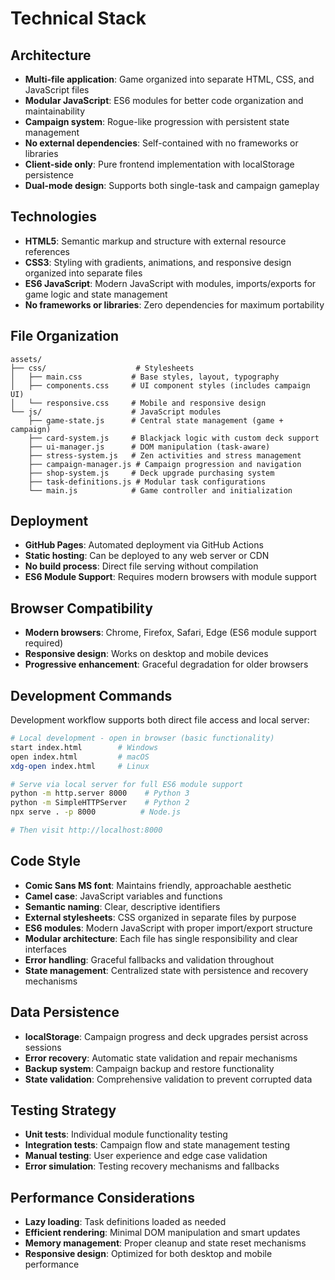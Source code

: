# Technical Stack

## Architecture
- **Multi-file application**: Game organized into separate HTML, CSS, and JavaScript files
- **Modular JavaScript**: ES6 modules for better code organization and maintainability
- **Campaign system**: Rogue-like progression with persistent state management
- **No external dependencies**: Self-contained with no frameworks or libraries
- **Client-side only**: Pure frontend implementation with localStorage persistence
- **Dual-mode design**: Supports both single-task and campaign gameplay

## Technologies
- **HTML5**: Semantic markup and structure with external resource references
- **CSS3**: Styling with gradients, animations, and responsive design organized into separate files
- **ES6 JavaScript**: Modern JavaScript with modules, imports/exports for game logic and state management
- **No frameworks or libraries**: Zero dependencies for maximum portability

## File Organization
```
assets/
├── css/                    # Stylesheets
│   ├── main.css           # Base styles, layout, typography
│   ├── components.css     # UI component styles (includes campaign UI)
│   └── responsive.css     # Mobile and responsive design
└── js/                    # JavaScript modules
    ├── game-state.js      # Central state management (game + campaign)
    ├── card-system.js     # Blackjack logic with custom deck support
    ├── ui-manager.js      # DOM manipulation (task-aware)
    ├── stress-system.js   # Zen activities and stress management
    ├── campaign-manager.js # Campaign progression and navigation
    ├── shop-system.js     # Deck upgrade purchasing system
    ├── task-definitions.js # Modular task configurations
    └── main.js            # Game controller and initialization
```

## Deployment
- **GitHub Pages**: Automated deployment via GitHub Actions
- **Static hosting**: Can be deployed to any web server or CDN
- **No build process**: Direct file serving without compilation
- **ES6 Module Support**: Requires modern browsers with module support

## Browser Compatibility
- **Modern browsers**: Chrome, Firefox, Safari, Edge (ES6 module support required)
- **Responsive design**: Works on desktop and mobile devices
- **Progressive enhancement**: Graceful degradation for older browsers

## Development Commands
Development workflow supports both direct file access and local server:

```bash
# Local development - open in browser (basic functionality)
start index.html        # Windows
open index.html         # macOS
xdg-open index.html     # Linux

# Serve via local server for full ES6 module support
python -m http.server 8000    # Python 3
python -m SimpleHTTPServer    # Python 2
npx serve . -p 8000          # Node.js

# Then visit http://localhost:8000
```

## Code Style
- **Comic Sans MS font**: Maintains friendly, approachable aesthetic
- **Camel case**: JavaScript variables and functions
- **Semantic naming**: Clear, descriptive identifiers
- **External stylesheets**: CSS organized in separate files by purpose
- **ES6 modules**: Modern JavaScript with proper import/export structure
- **Modular architecture**: Each file has single responsibility and clear interfaces
- **Error handling**: Graceful fallbacks and validation throughout
- **State management**: Centralized state with persistence and recovery mechanisms

## Data Persistence
- **localStorage**: Campaign progress and deck upgrades persist across sessions
- **Error recovery**: Automatic state validation and repair mechanisms
- **Backup system**: Campaign backup and restore functionality
- **State validation**: Comprehensive validation to prevent corrupted data

## Testing Strategy
- **Unit tests**: Individual module functionality testing
- **Integration tests**: Campaign flow and state management testing
- **Manual testing**: User experience and edge case validation
- **Error simulation**: Testing recovery mechanisms and fallbacks

## Performance Considerations
- **Lazy loading**: Task definitions loaded as needed
- **Efficient rendering**: Minimal DOM manipulation and smart updates
- **Memory management**: Proper cleanup and state reset mechanisms
- **Responsive design**: Optimized for both desktop and mobile performance
